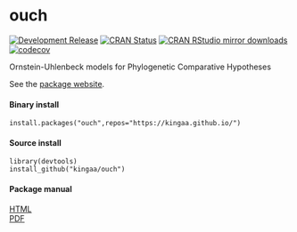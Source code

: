 # ouch

[![Development Release](https://img.shields.io/github/release/kingaa/ouch.svg)](https://github.com/kingaa/ouch/)
[![CRAN Status](https://www.r-pkg.org/badges/version/ouch)](http://cran.r-project.org/package=ouch)
[![CRAN RStudio mirror downloads](https://cranlogs.r-pkg.org/badges/ouch)](http://www.r-pkg.org/pkg/ouch)
[![codecov](https://codecov.io/gh/kingaa/ouch/branch/master/graph/badge.svg)](https://codecov.io/gh/kingaa/ouch)

Ornstein-Uhlenbeck models for Phylogenetic Comparative Hypotheses

See the [package website](https://kingaa.github.io/ouch/).

#### Binary install

```
install.packages("ouch",repos="https://kingaa.github.io/")
```

#### Source install

```
library(devtools)  
install_github("kingaa/ouch")
```

#### Package manual

[HTML](https://kingaa.github.io/manuals/ouch/html/00Index.html)  
[PDF](https://kingaa.github.io/manuals/ouch/ouch.pdf)
